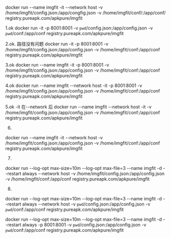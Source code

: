 docker run --name imgfit -it --network host -v /home/imgfit/config.json:/app/congfig.json   -v /home/imgfit/conf/:/app/conf/ registry.pureapk.com/apkpure/imgfit


1.ok
docker run -it -p 8001:8001 -v `pwd`/config.json:/app/config.json -v `pwd`/conf:/app/conf  registry.pureapk.com/apkpure/imgfit 


2.ok.  路径没有问题
docker run -it -p 8001:8001 -v /home/imgfit/config.json:/app/config.json -v /home/imgfit/conf:/app/conf  registry.pureapk.com/apkpure/imgfit   

3.ok
docker run --name imgfit -it -p 8001:8001 -v /home/imgfit/config.json:/app/config.json -v /home/imgfit/conf:/app/conf  registry.pureapk.com/apkpure/imgfit 


4.ok
docker run --name imgfit  --network host  -it -p 8001:8001 -v /home/imgfit/config.json:/app/config.json -v /home/imgfit/conf:/app/conf  registry.pureapk.com/apkpure/imgfit 


5.ok -it 在--network 后
docker run --name imgfit  --network host  -it -v /home/imgfit/config.json:/app/config.json -v /home/imgfit/conf:/app/conf  registry.pureapk.com/apkpure/imgfit 

6.

docker run --name imgfit  -it --network host -v /home/imgfit/config.json:/app/config.json -v /home/imgfit/conf:/app/conf  registry.pureapk.com/apkpure/imgfit 


7. 
docker run --log-opt max-size=10m --log-opt max-file=3 --name imgfit -d  --restart always --network host -v /home/imgfit/config.json:/app/config.json -v /home/imgfit/conf:/app/conf  registry.pureapk.com/apkpure/imgfit 


8.
docker run --log-opt max-size=10m --log-opt max-file=3 --name imgfit -d  --restart always --network host -v `pwd`/config.json:/app/config.json -v `pwd`/conf:/app/conf  registry.pureapk.com/apkpure/imgfit 


docker run --log-opt max-size=10m --log-opt max-file=3 --name imgfit -d  --restart always -p 8001:8001 -v `pwd`/config.json:/app/config.json -v `pwd`/conf:/app/conf  registry.pureapk.com/apkpure/imgfit 